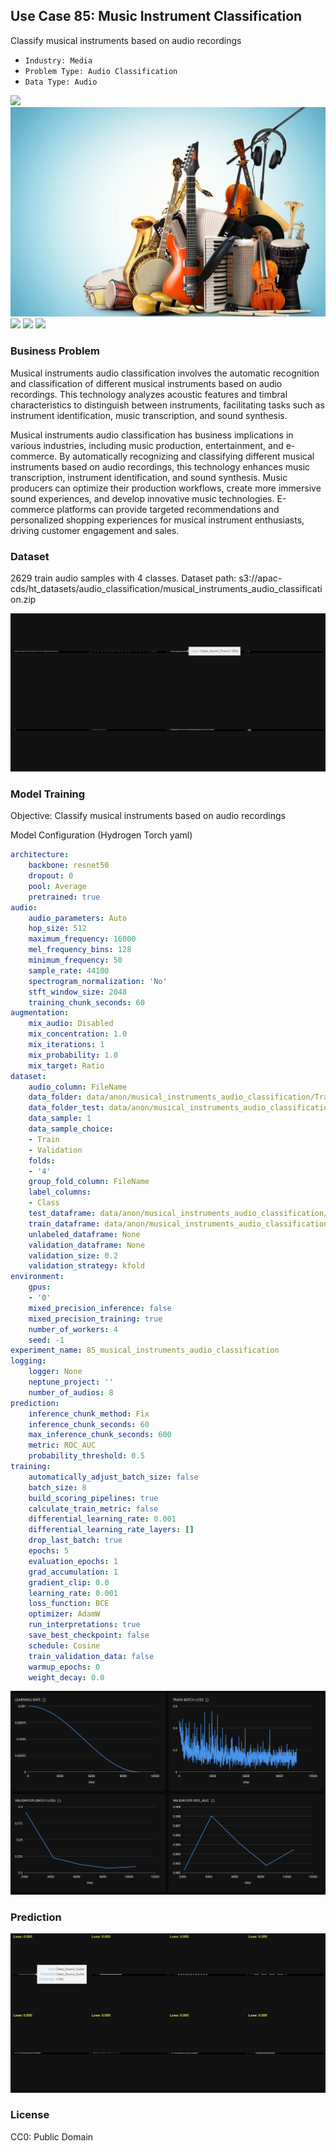 ## Use Case 85: Music Instrument Classification

Classify musical instruments based on audio recordings

- `Industry: Media`
- `Problem Type: Audio Classification`
- `Data Type: Audio`

![](https://github.com/h2oai/ht-catalog/blob/646864e3c695f7c721514159bd6c59520dab7438/Assets/use-cases/musical_instruments_audio_classification/cover.png)
![](https://github.com/h2oai/ht-catalog/blob/646864e3c695f7c721514159bd6c59520dab7438/Assets/use-cases/musical_instruments_audio_classification/cover.jpg)
![](https://github.com/h2oai/ht-catalog/blob/646864e3c695f7c721514159bd6c59520dab7438/Assets/use-cases/musical_instruments_audio_classification/cover.jpeg)
![](https://github.com/h2oai/ht-catalog/blob/646864e3c695f7c721514159bd6c59520dab7438/Assets/use-cases/musical_instruments_audio_classification/cover.webp)
![](https://github.com/h2oai/ht-catalog/blob/646864e3c695f7c721514159bd6c59520dab7438/Assets/use-cases/musical_instruments_audio_classification/cover)

### Business Problem 

Musical instruments audio classification involves the automatic recognition and classification of different musical instruments based on audio recordings. This technology analyzes acoustic features and timbral characteristics to distinguish between instruments, facilitating tasks such as instrument identification, music transcription, and sound synthesis.

Musical instruments audio classification has business implications in various industries, including music production, entertainment, and e-commerce. By automatically recognizing and classifying different musical instruments based on audio recordings, this technology enhances music transcription, instrument identification, and sound synthesis. Music producers can optimize their production workflows, create more immersive sound experiences, and develop innovative music technologies. E-commerce platforms can provide targeted recommendations and personalized shopping experiences for musical instrument enthusiasts, driving customer engagement and sales.

### Dataset

2629 train audio samples with 4 classes.
Dataset path: s3://apac-cds/ht_datasets/audio_classification/musical_instruments_audio_classification.zip

![train data](https://github.com/h2oai/ht-catalog/blob/646864e3c695f7c721514159bd6c59520dab7438/Assets/use-cases/musical_instruments_audio_classification/train%20data.png)

### Model Training

Objective: Classify musical instruments based on audio recordings

Model Configuration (Hydrogen Torch yaml)

```yaml
architecture:
    backbone: resnet50
    dropout: 0
    pool: Average
    pretrained: true
audio:
    audio_parameters: Auto
    hop_size: 512
    maximum_frequency: 16000
    mel_frequency_bins: 128
    minimum_frequency: 50
    sample_rate: 44100
    spectrogram_normalization: 'No'
    stft_window_size: 2048
    training_chunk_seconds: 60
augmentation:
    mix_audio: Disabled
    mix_concentration: 1.0
    mix_iterations: 1
    mix_probability: 1.0
    mix_target: Ratio
dataset:
    audio_column: FileName
    data_folder: data/anon/musical_instruments_audio_classification/Train_submission/
    data_folder_test: data/anon/musical_instruments_audio_classification/Test_submission/
    data_sample: 1
    data_sample_choice:
    - Train
    - Validation
    folds:
    - '4'
    group_fold_column: FileName
    label_columns:
    - Class
    test_dataframe: data/anon/musical_instruments_audio_classification/Metadata_Test.csv
    train_dataframe: data/anon/musical_instruments_audio_classification/Metadata_Train.csv
    unlabeled_dataframe: None
    validation_dataframe: None
    validation_size: 0.2
    validation_strategy: kfold
environment:
    gpus:
    - '0'
    mixed_precision_inference: false
    mixed_precision_training: true
    number_of_workers: 4
    seed: -1
experiment_name: 85_musical_instruments_audio_classification
logging:
    logger: None
    neptune_project: ''
    number_of_audios: 8
prediction:
    inference_chunk_method: Fix
    inference_chunk_seconds: 60
    max_inference_chunk_seconds: 600
    metric: ROC_AUC
    probability_threshold: 0.5
training:
    automatically_adjust_batch_size: false
    batch_size: 8
    build_scoring_pipelines: true
    calculate_train_metric: false
    differential_learning_rate: 0.001
    differential_learning_rate_layers: []
    drop_last_batch: true
    epochs: 5
    evaluation_epochs: 1
    grad_accumulation: 1
    gradient_clip: 0.0
    learning_rate: 0.001
    loss_function: BCE
    optimizer: AdamW
    run_interpretations: true
    save_best_checkpoint: false
    schedule: Cosine
    train_validation_data: false
    warmup_epochs: 0
    weight_decay: 0.0

```

![chart](https://github.com/h2oai/ht-catalog/blob/646864e3c695f7c721514159bd6c59520dab7438/Assets/use-cases/musical_instruments_audio_classification/chart.png)


### Prediction

![Predictions](https://github.com/h2oai/ht-catalog/blob/646864e3c695f7c721514159bd6c59520dab7438/Assets/use-cases/musical_instruments_audio_classification/Validation%20Predictions.png)

### License

CC0: Public Domain
